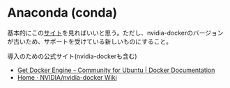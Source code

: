 # Anaconda (conda)
基本的にこの[サイト](https://qiita.com/gen10nal/items/1e7fe8a1b2e9ad1e7919)を見ればいいと思う。ただし、nvidia-dockerのバージョンが古いため、サポートを受けている新しいものにすること。

導入のための公式サイト(nvidia-dockerも含む)
- [Get Docker Engine - Community for Ubuntu | Docker Documentation](https://docs.docker.com/install/linux/docker-ce/ubuntu/#install-using-the-repository)
- [Home · NVIDIA/nvidia-docker Wiki](https://github.com/NVIDIA/nvidia-docker/wiki)